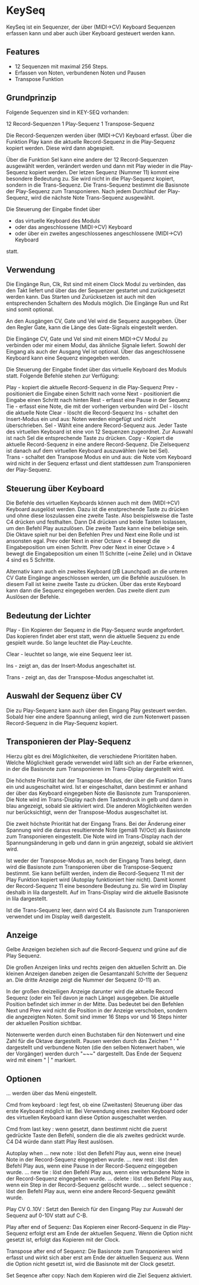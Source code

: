 
# KeySeq

KeySeq ist ein Sequenzer, der über (MIDI->CV) Keyboard Sequenzen erfassen kann 
und aber auch über Keyboard gesteuert werden kann.

## Features


- 12 Sequenzen mit maximal 256 Steps.
- Erfassen von Noten, verbundenen Noten und Pausen
- Transpose Funktion

## Grundprinzip


Folgende Sequenzen sind in KEY-SEQ vorhanden:

12 Record-Sequenzen
 1 Play-Sequenz
 1 Transpose-Sequenz

Die Record-Sequenzen werden über (MIDI->CV) Keyboard erfasst. 
Über die Funktion Play kann die aktuelle Record-Sequenz in die Play-Sequenz kopiert werden.
Diese wird dann abgespielt.

Über die Funktion Sel kann eine andere der 12 Record-Sequenzen ausgewählt werden, verändert werden und dann
mit Play wieder in die Play-Sequenz kopiert werden. Der letzen Sequenz (Nummer 11) kommt eine besondere
Bedeutung zu. Sie wird nicht in die Play-Sequenz kopiert, sondern in die Trans-Sequenz. Die Trans-Sequenz bestimmt
die Basisnote der Play-Sequenz zum Transponieren. Nach jedem Durchlauf der Play-Sequenz, wird die nächste Note
Trans-Sequenz ausgewählt.

Die Steuerung der Eingabe findet über 

- das virtuelle Keyboard des Moduls 
- oder das angeschlossene (MIDI->CV) Keyboard 
- oder über ein zweites angeschlossenes angeschlossene (MIDI->CV) Keyboard

statt.

## Verwendung


Die Eingänge Run, Clk, Rst sind mit einem Clock Modul zu verbinden, das den Takt
liefert und über das der Sequenzer gestartet und zurückgesetzt werden kann. Das Starten und
Zurücksetzen ist auch mit den entsprechenden Schaltern des Moduls möglich. 
Die Eingänge Run und Rst sind somit optional.

An den Ausgängen CV, Gate und Vel wird die Sequenz ausgegeben. Über den Regler Gate, kann
die Länge des Gate-Signals eingestellt werden.

Die Eingänge CV, Gate und Vel sind mit einem MIDI->CV Modul zu verbinden oder mir einem Modul, 
das ähnliche Signale liefert. Sowohl der Eingang als auch der Ausgang Vel ist optional.
Über das angeschlossene Keyboard kann eine Sequenz eingegeben werden.

Die Steuerung der Eingabe findet über das virtuelle Keyboard des Moduls statt. Folgende Befehle stehen zur
Verfügung:

Play - kopiert die aktuelle Record-Sequenz in die Play-Sequenz
Prev - positioniert die Eingabe einen Schritt nach vorne
Next - positioniert die Eingabe einen Schritt nach hinten
Rest - erfasst eine Pause in der Sequenz
Tie  - erfasst eine Note, die mit der vorherigen verbunden wird
Del  - löscht die aktuelle Note
Clear - löscht die Record-Sequenz
Ins   - schaltet den Insert-Modus ein und aus: Noten werden eingefügt und nicht überschrieben.
Sel   - Wählt eine andere Record-Sequenz aus. Jeder Taste des virtuellen Keyboard ist eine von 12 Sequenzen zugeordnet.
		Zur Auswahl ist nach Sel die entsprechende Taste zu drücken.
Copy  - Kopiert die aktuelle Record-Sequenz in eine andere Record-Sequenz. 
		Die Zielsequenz ist danach auf dem virtuellen Keyboard auszuwählen (wie bei Sel).		
Trans - schaltet den Transpose Modus ein und aus: die Note vom Keyboard wird nicht in der Sequenz erfasst 
		und dient stattdessen zum Transponieren der Play-Sequenz.

## Steuerung über Keyboard


Die Befehle des virtuellen Keyboards können auch mit dem (MIDI->CV) Keyboard ausgelöst werden.
Dazu ist die enstprechende Taste zu drücken und ohne diese loszulassen eine zweite Taste. 
Also beispielsweise die Taste C4 drücken und festhalten. Dann D4 drücken und beide Tasten loslassen, 
um den Befehl Play auszulösen. Die zweite Taste kann eine beliebige sein. Die Oktave spielt nur bei den
Befehlen Prev und Next eine Rolle und ist ansonsten egal. Prev oder Next in einer Octave < 4 bewegt 
die Eingabeposition um einen Schritt. Prev oder Next in einer Octave > 4 bewegt 
die Eingabeposition um einen 11 Schritte (=eine Zeile) und in Oktave 4 sind es 5 Schritte.

Alternativ kann auch ein zweites Keyboard (zB Launchpad) an die unteren CV Gate Eingänge angeschlossen werden,
um die Befehle auszulösen. In diesem Fall ist keine zweite Taste zu drücken. Über das erste Keyboard kann dann die Sequenz
eingegeben werden. Das zweite dient zum Auslösen der Befehle.

## Bedeutung der Lichter


Play - Ein Kopieren der Sequenz in die Play-Sequenz wurde angefordert. Das kopieren findet aber erst statt,
	   wenn die aktuelle Sequenz zu ende gespielt wurde. So lange leuchtet die Play-Leuchte.
	   
Clear - leuchtet so lange, wie eine Sequenz leer ist.

Ins - zeigt an, das der Insert-Modus angeschaltet ist.

Trans - zeigt an, das der Transpose-Modus angeschaltet ist.


## Auswahl der Sequenz über CV
	
Die zu Play-Sequenz kann auch über den Eingang Play gesteuert werden. 
Sobald hier eine andere Spannung anliegt, wird die zum Notenwert passen Record-Sequenz in die 
Play-Sequenz kopiert.

## Transponieren der Play-Sequenz

Hierzu gibt es drei Möglichkeiten, die verschiedene Prioritäten haben. Welche Möglichkeit gerade
verwendet wird läßt sich an der Farbe erkennen, in der die Basisnote zum Transponieren im Trans-Diplay 
dargestellt wird.

Die höchste Priorität hat der Transpose-Modus, der über die Funktion Trans ein und ausgeschaltet wird.
Ist er eingeschaltet, dann bestimmt er anhand der über das Keyboard eingegeben Note die Basisnote zum Transponieren.
Die Note wird im Trans-Display nach dem Tastendruck in gelb und dann in blau angezeigt, sobald sie aktiviert wird.
Die anderen Möglichkeiten werden nur berücksichtigt, wenn der Transpose-Modus ausgeschaltet ist.

Die zweit höchste Priorität hat der Eingang Trans. Bei der Änderung einer Spannung wird die daraus resultierende Note
(gemäß 1V/Oct) als Basisnote zum Transponieren eingestellt. Die Note wird im Trans-Display nach der Spannungsänderung
in gelb und dann in grün angezeigt, sobald sie aktiviert wird.

Ist weder der Transpose-Modus an, noch der Eingang Trans belegt, dann wird die Basisnote zum Transponieren über die 
Transpose-Sequenz bestimmt. Sie kann befüllt werden, indem die Record-Sequenz 11 mit der Play Funktion kopiert 
wird (Autoplay funktioniert hier nicht).
Damit kommt der Record-Sequenz 11 eine besondere Bedeutung zu. Sie wird im Display deshalb in lila dargestellt.
Auf im Trans-Display wird die aktuelle Basisnote in lila dargestellt.

Ist die Trans-Sequenz leer, dann wird C4 als Basisnote zum Transponieren verwendet und im Display weiß dargestellt.


## Anzeige


Gelbe Anzeigen beziehen sich auf die Record-Sequenz und grüne auf die Play Sequenz.

Die großen Anzeigen links und rechts zeigen den aktuellen Schritt an. 
Die kleinen Anzeigen daneben zeigen die Gesamtanzahl Schritte der Sequenz an. Die dritte Anzeige zeigt die Nummer
der Sequenz (0-11) an.

In der großen dreizeiligen Anzeige darunter wird die aktuelle Record Sequenz (oder ein Teil davon je nach Länge)
ausgegeben. Die aktuelle Position befindet sich immer in der Mitte. 
Das bedeutet bei den Befehlen Next und Prev wird nicht die Position in der Anzeige verschoben, sondern die angezeigten Noten.
Somit sind immer 16 Steps vor und 16 Steps hinter der aktuellen Position sichtbar.

Notenwerte werden durch einen Buchstaben für den Notenwert und eine Zahl für die Oktave dargestellt. 
Pausen werden durch das Zeichen " ' " dargestellt und verbundene Noten 
(die den selben Notenwert haben, wie der Vorgänger) werden durch "\~\~\~" dargestellt.
Das Ende der Sequenz wird mit einem " | " markiert.


## Optionen

... werden über das Menü eingestellt.

Cmd from keyboard : legt fest, ob eine (Zweitasten) Steuerung über das erste Keyboard möglich ist.
					Bei Verwendung eines zweiten Keyboard oder des virtuellen Keyboard kann diese Option ausgeschaltet werden.
					
Cmd from last key : wenn gesetzt, dann bestimmt nicht die zuerst gedrückte Taste den Befehl, sondern die die
					als zweites gedrückt wurde. C4 D4 würde dann statt Play Rest auslösen.
					
Autoplay when
... new note      : löst den Befehl Play aus, wenn eine (neue) Note in der Record-Sequenz eingegeben wurde.
... new rest      : löst den Befehl Play aus, wenn eine Pause in der Record-Sequenz eingegeben wurde.
... new tie       : löst den Befehl Play aus, wenn eine verbundene Note in der Record-Sequenz eingegeben wurde.
... delete        : löst den Befehl Play aus, wenn ein Step in der Record-Sequenz gelöscht wurde.
... select sequence : löst den Befehl Play aus, wenn eine andere Record-Sequenz gewählt wurde.

Play CV 0..10V    : Setzt den Bereich für den Eingang Play zur Auswahl der Sequenz auf 0-10V statt auf C-B.

Play after end of Sequenz: Das Kopieren einer Record-Sequenz in die Play-Sequenz erfolgt erst am 
						   Ende der aktuellen Sequenz. Wenn die Option nicht gesetzt ist, erfolgt das Kopieren
						   mit der Clock.

Transpose after end of Sequenz: Die Basisnote zum Transponieren wird erfasst und wirkt sich aber erst am 
						   Ende der aktuellen Sequenz aus. Wenn die Option nicht gesetzt ist, wird die Basisnote
						   mit der Clock gesetzt.

Set Seqence after copy: Nach dem Kopieren wird die Ziel Sequenz aktiviert.

